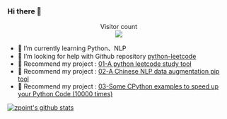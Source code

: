 ### Hi there 👋


<p align="center"> 
  Visitor count<br>
  <img src="https://profile-counter.glitch.me/425776024/count.svg" />
</p>

- 🌱 I’m currently learning Python、NLP
- 🤔 I’m looking for help with Github repository [python-leetcode](https://github.com/425776024/easy_leetcode)
- 🦵 Recommend my project : [01-A python leetcode study tool](https://github.com/425776024/easy_leetcode)
- 🦵 Recommend my project : [02-A Chinese NLP data augmentation pip tool](https://github.com/425776024/nlpcda)
- 🦵 Recommend my project : [03-Some CPython examples to speed up your Python Code (10000 times)](https://github.com/425776024/CPython-example)




 [![zpoint's github stats](https://github-readme-stats.vercel.app/api?username=425776024&show_icons=true&theme=radical)](https://github.com/425776024)
